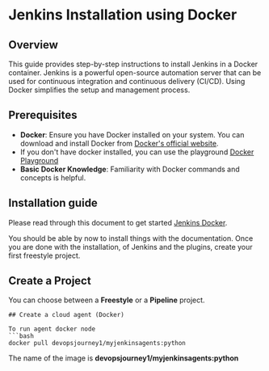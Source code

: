 # Jenkins Installation using Docker

## Overview
This guide provides step-by-step instructions to install Jenkins in a Docker container. Jenkins is a powerful open-source automation server that can be used for continuous integration and continuous delivery (CI/CD). Using Docker simplifies the setup and management process.

## Prerequisites
- **Docker**: Ensure you have Docker installed on your system. You can download and install Docker from [Docker's official website](https://docs.docker.com/get-docker/).
- If you don't have docker installed, you can use the playground [Docker Playground](https://labs.play-with-docker.com/)
- **Basic Docker Knowledge**: Familiarity with Docker commands and concepts is helpful.

## Installation guide
Please read through this document to get started [Jenkins Docker](https://www.jenkins.io/doc/book/installing/docker/).

You should be able by now to install things with the documentation. Once you are done with the installation, of Jenkins and the plugins, create your first freestyle project.

## Create a Project

You can choose between a **Freestyle** or a **Pipeline** project. 

```
## Create a cloud agent (Docker)

To run agent docker node
```bash
docker pull devopsjourney1/myjenkinsagents:python
```
The name of the image is **devopsjourney1/myjenkinsagents:python**
